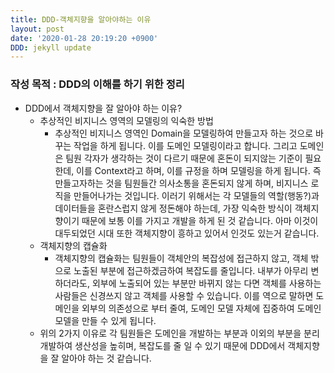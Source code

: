 ```yaml
---
title: DDD-객체지향을 알아야하는 이유
layout: post
date: '2020-01-28 20:19:20 +0900'
DDD: jekyll update
---
```


### 작성 목적 : DDD의 이해를 하기 위한 정리

 + DDD에서 객체지향을 잘 알아야 하는 이유?
     - 추상적인 비지니스 영역의 모델링의 익숙한 방법
          * 추상적인 비지니스 영역인 Domain을 모델링하여 만들고자 하는 것으로 바꾸는 작업을 하게 됩니다. 이를 도메인 모델링이라고 합니다.
      그리고 도메인은 팀원 각자가 생각하는 것이 다르기 때문에 혼돈이 되지않는 기준이 필요한데, 이를 Context라고 하며, 이를 규정을 하며 모델링을 하게 됩니다.
       즉 만들고자하는 것을 팀원들간 의사소통을 혼돈되지 않게 하며, 비지니스 로직을 만들어나가는 것입니다.
       이러기 위해서는 각 모델들의 역할(행동?)과 데이터들을 혼란스럽지 않게 정돈해야 하는데,
       가장 익숙한 방식이 객체지향이기 때문에 보통 이를 가지고 개발을 하게 된 것 같습니다. 아마 이것이 대두되었던 시대 또한 객체지향이 흥하고 있어서 인것도 
      있는거 같습니다. 
     - 객체지향의 캡슐화
          * 객체지향의 캡슐화는 팀원들이 객체안의 복잡성에 접근하지 않고, 객체 밖으로 노출된 부분에 접근하겠금하여 복잡도를 줄입니다.
       내부가 아무리 변하더라도, 외부에 노출되어 있는 부분만 바뀌지 않는 다면 객체를 사용하는 사람들은 신경쓰지 않고 객체를 사용할 수 있습니다.
       이를 역으로 말하면 도메인을 외부의 의존성으로 부터 줄여, 도메인 모델 자체에 집중하여 도메인 모델을 만들 수 있게 됩니다.
     - 위의 2가지 이유로 각 팀원들은 도메인을 개발하는 부분과 이외의 부분을 분리 개발하여 생산성을 높히며, 복잡도를 줄 일 수 있기 때문에 DDD에서 객체지향을 잘 알아야 하는 것 같습니다.